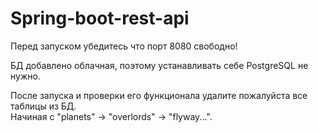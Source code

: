 # Spring-boot-rest-api

Перед запуском убедитесь что порт 8080 свободно!

БД добавлено облачная, поэтому устанавливать себе PostgreSQL не нужно.

После запуска и проверки его функционала удалите пожалуйста все таблицы из БД. <br>
Начиная с "planets" -> "overlords" -> "flyway...". 
